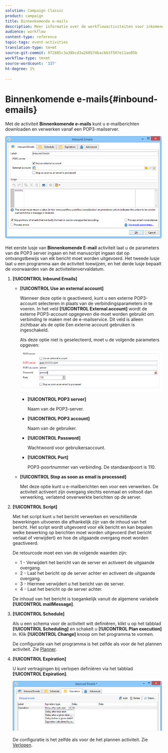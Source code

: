 ```yaml
---
solution: Campaign Classic
product: campaign
title: Binnenkomende e-mails
description: Meer informatie over de workflowactiviteiten voor inkomende e-mails
audience: workflow
content-type: reference
topic-tags: event-activities
translation-type: tm+mt
source-git-commit: 972885c3a38bcd3a260574bacbb3f507e11ae05b
workflow-type: tm+mt
source-wordcount: '337'
ht-degree: 1%

---
```



# Binnenkomende e-mails{#inbound-emails}

Met de activiteit **Binnenkomende e-mails** kunt u e-mailberichten downloaden en verwerken vanaf een POP3-mailserver.

![](assets/email_rec_edit_1.png)

Het eerste lusje van **Binnenkomende E-mail** activiteit laat u de parameters van de POP3 server ingaan en het manuscript ingaan dat op ontvangstbewijs van elk bericht moet worden uitgevoerd. Het tweede lusje laat u een programma aan de activiteit toewijzen, en het derde lusje bepaalt de voorwaarden van de activiteitenvervaldatum.

1. **[!UICONTROL Inbound Emails]**

   * **[!UICONTROL Use an external account]**

      Wanneer deze optie is geactiveerd, kunt u een externe POP3-account selecteren in plaats van de verbindingsparameters in te voeren. In het veld **[!UICONTROL External account]** wordt de externe POP3-account opgegeven die moet worden gebruikt om verbinding te maken met de e-mailservice. Dit veld is alleen zichtbaar als de optie Een externe account gebruiken is ingeschakeld.

      Als deze optie niet is geselecteerd, moet u de volgende parameters opgeven:

      ![](assets/email_rec_edit_1b.png)

      * **[!UICONTROL POP3 server]**

         Naam van de POP3-server.

      * **[!UICONTROL POP3 account]**

         Naam van de gebruiker.

      * **[!UICONTROL Password]**

         Wachtwoord voor gebruikersaccount.

      * **[!UICONTROL Port]**

         POP3-poortnummer van verbinding. De standaardpoort is 110.
   * **[!UICONTROL Stop as soon as email is processed]**

      Met deze optie kunt u e-mailberichten een voor een verwerken. De activiteit activeert zijn overgang slechts eenmaal en voltooit dan verwerking, verlatend onverwerkte berichten op de server.


1. **[!UICONTROL Script]**

   Met het script kunt u het bericht verwerken en verschillende bewerkingen uitvoeren die afhankelijk zijn van de inhoud van het bericht. Het script wordt uitgevoerd voor elk bericht en kan bepalen welke bewerking op berichten moet worden uitgevoerd (het bericht verlaat of verwijdert) en hoe de uitgaande overgang moet worden geactiveerd.

   De retourcode moet een van de volgende waarden zijn:

   * 1 - Verwijdert het bericht van de server en activeert de uitgaande overgang.
   * 2 - Laat het bericht op de server achter en activeert de uitgaande overgang.
   * 3 - Hiermee verwijdert u het bericht van de server.
   * 4 - Laat het bericht op de server achter.

   De inhoud van het bericht is toegankelijk vanuit de algemene variabele **[!UICONTROL mailMessage]**.

1. **[!UICONTROL Schedule]**

   Als u een schema voor de activiteit wilt definiëren, klikt u op het tabblad **[!UICONTROL Scheduling]** en schakelt u **[!UICONTROL Plan execution]** in. Klik **[!UICONTROL Change]** knoop om het programma te vormen.

   De configuratie van het programma is het zelfde als voor de het plannen activiteit. Zie [Planner](../../workflow/using/scheduler.md).

1. **[!UICONTROL Expiration]**

   U kunt vertragingen bij verlopen definiëren via het tabblad **[!UICONTROL Expiration]**.

   ![](assets/email_rec_edit_3.png)

   De configuratie is het zelfde als voor de het plannen activiteit. Zie [Verlopen](../../workflow/using/defining-approvals.md).


